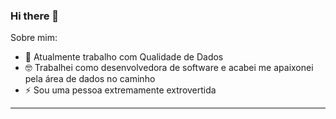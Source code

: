 ### Hi there 👋

Sobre mim:

- 🔭 Atualmente trabalho com Qualidade de Dados
- 🤓 Trabalhei como desenvolvedora de software e acabei me apaixonei pela área de dados no caminho
- ⚡ Sou uma pessoa extremamente extrovertida
---

<!--
**polya-na/polya-na** is a ✨ _special_ ✨ repository because its `README.md` (this file) appears on your GitHub profile.

Here are some ideas to get you started:

- 🔭 I’m currently working on ...
- 🌱 I’m currently learning ...
- 👯 I’m looking to collaborate on ...
- 🤔 I’m looking for help with ...
- 💬 Ask me about ...
- 📫 How to reach me: ...
- 😄 Pronouns: ...
- ⚡ Fun fact: ...
-->
